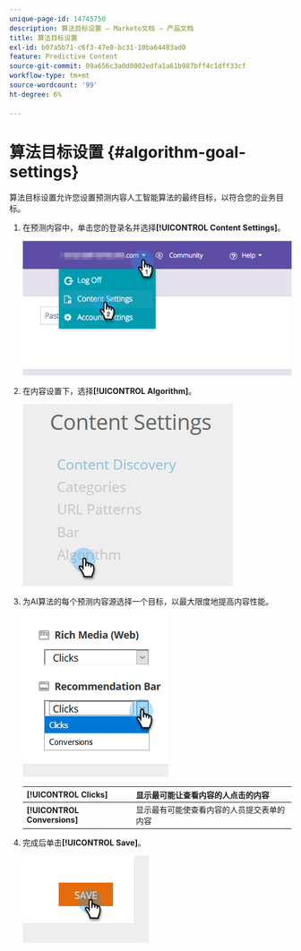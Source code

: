 ```yaml
---
unique-page-id: 14745750
description: 算法目标设置 — Marketo文档 — 产品文档
title: 算法目标设置
exl-id: b07a5b71-c6f3-47e8-bc31-10ba64483ad0
feature: Predictive Content
source-git-commit: 09a656c3a0d0002edfa1a61b987bff4c1dff33cf
workflow-type: tm+mt
source-wordcount: '99'
ht-degree: 6%

---
```


# 算法目标设置 {#algorithm-goal-settings}

算法目标设置允许您设置预测内容人工智能算法的最终目标，以符合您的业务目标。

1. 在预测内容中，单击您的登录名并选择&#x200B;**[!UICONTROL Content Settings]**。

   ![](assets/1.png)

1. 在内容设置下，选择&#x200B;**[!UICONTROL Algorithm]**。

   ![](assets/two-1.png)

1. 为AI算法的每个预测内容源选择一个目标，以最大限度地提高内容性能。

   ![](assets/three-new.png)

   | **[!UICONTROL Clicks]** | 显示最可能让查看内容的人点击的内容 |
   |---|---|
   | **[!UICONTROL Conversions]** | 显示最有可能使查看内容的人员提交表单的内容 |

1. 完成后单击&#x200B;**[!UICONTROL Save]**。

   ![](assets/four.png)
